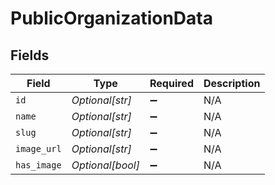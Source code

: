 # PublicOrganizationData


## Fields

| Field              | Type               | Required           | Description        |
| ------------------ | ------------------ | ------------------ | ------------------ |
| `id`               | *Optional[str]*    | :heavy_minus_sign: | N/A                |
| `name`             | *Optional[str]*    | :heavy_minus_sign: | N/A                |
| `slug`             | *Optional[str]*    | :heavy_minus_sign: | N/A                |
| `image_url`        | *Optional[str]*    | :heavy_minus_sign: | N/A                |
| `has_image`        | *Optional[bool]*   | :heavy_minus_sign: | N/A                |